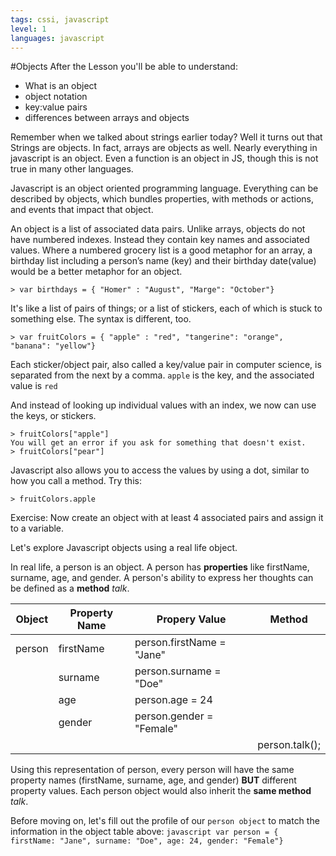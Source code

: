 ```yaml
---
tags: cssi, javascript
level: 1
languages: javascript
---
```

#Objects
After the Lesson you'll be able to understand:
+ What is an object
+ object notation
+ key:value pairs
+ differences between arrays and objects

Remember when we talked about strings earlier today? Well it turns out that Strings are objects. In fact, arrays are objects as well. Nearly everything in javascript is an object. Even a function is an object in JS, though this is not true in many other languages.

Javascript is an object oriented programming language. Everything can be described by objects, which bundles properties, with methods or actions, and events that impact that object.


An object is a list of associated data pairs. Unlike arrays, objects do not have numbered indexes. Instead they contain key names and associated values. Where a numbered grocery list is a good metaphor for an array, a birthday list including a person’s name (key) and their birthday date(value) would be a better metaphor for an object.

```
> var birthdays = { "Homer" : "August", "Marge": "October"}
```


It's like a list of pairs of things; or a list of stickers, each of which is stuck to something else. The syntax is different, too.

```
> var fruitColors = { "apple" : "red", "tangerine": "orange", "banana": "yellow"}
```

Each sticker/object pair, also called a key/value pair in computer science, is separated from the next by a comma.
`apple` is the key, and the associated value is `red`

And instead of looking up individual values with an index, we now can use the keys, or stickers.
```
> fruitColors["apple"]
You will get an error if you ask for something that doesn't exist.
> fruitColors["pear"]
```
Javascript also allows you to access the values by using a dot, similar to how you call a method. Try this:
```
> fruitColors.apple
```
Exercise: Now create an object with at least 4 associated pairs and assign it to a variable. 


Let's explore Javascript objects using a real life object.

In real life, a person is an object. A person has **properties** like firstName, surname, age, and gender. A person's ability to express her thoughts can be defined as a **method** _talk_.

Object  | Property Name        | Propery Value                    | Method |
----------|---------------------------|-------------------------------------|-------------|
person | firstName                | person.firstName = "Jane" |
            | surname                 | person.surname = "Doe"    |
            | age                         | person.age = 24                 |
            | gender                    | person.gender = "Female" |
            |                                |                                            | person.talk();


Using this representation of person, every person will have the same property names (firstName, surname, age, and gender) **BUT** different property values. Each person object would also inherit the **same method** _talk_.

 Before moving on, let's fill out the profile of our `person object` to match the information in the object table above:
      ```javascript
      var person = {
        firstName: "Jane",
        surname: "Doe",
        age: 24,
        gender: "Female"}
      ```
